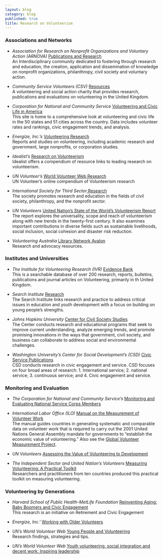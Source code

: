 ```yaml
---
layout: blog
category: blog
published: true
title: Research on Volunteerism
---
```


### **Associations and Networks**

* _Association for Research on Nonprofit Organizations and Voluntary Action (ARNOVA)_ [Publications and Research](http://www.arnova.org/)  
An Interdisciplinary community dedicated to fostering through research and education, the creation, application and dissemination of knowledge on nonprofit organizations, philanthropy, civil society and voluntary action.

* _Community Service Volunteers (CSV)_ [Resources](http://www.csv.org.uk/Resources/)  
A volunteering and social action charity that provides research, publications and evaluations on volunteering in the United Kingdom.

* _Corporation for National and Community Service_ [Volunteering and Civic Life in America](http://www.volunteeringinamerica.gov/)  
This site is home to a comprehensive look at volunteering and civic life in the 50 states and 51 cities across the country. Data includes volunteer rates and rankings, civic engagement trends, and analysis.

* _Energize, Inc.’s_ [Volunteering Research](https://www.energizeinc.com/a-z/library/82)  
Reports and studies on volunteering, including academic research and government, large nonprofits, or corporation studies.
  
* _Idealist’s_ [Research on Volunteerism ](http://www.idealist.org/info/VolunteerMgmt/Research)  
Idealist offers a compendium of resource links to leading research on volunteerism.

* _UN Volunteer’s_ [World Volunteer Web Research](http://www.worldvolunteerweb.org/browse/volunteering-issues/volunteering-research.html)  
UN Volunteer’s online compendium of Volunteerism research

* _International Society for Third Sector_[ Research](http://www.istr.org/)  
The society promotes research and education in the fields of civil society, philanthropy, and the nonprofit sector.  

* _UN Volunteers_ [United Nation’s State of the World’s Volunteerism Report](http://www.unv.org/swvr2011)  
The report explores the universality, scope and reach of volunteerism along with new trends in the twenty-first century. It also examines important contributions in diverse fields such as sustainable livelihoods, social inclusion, social cohesion and disaster risk reduction.

* _Volunteering Australia_ [Library Network Avalon](http://www.volunteeringaustralia.org/research-and-advocacy/)  
Research and advocacy resources.

### **Institutes and Universities**

* _The Institute for Volunteering Research (IVR)_ [Evidence Bank](http://www.ivr.org.uk/ivr-evidence-bank)  
This is a searchable database of over 200 research, reports, bulletins, publications and journal articles on Volunteering, primarily in th United Kingdom.

* _Search Institute_ [Research](http://www.search-institute.org/)  
The Search Institute links research and practice to address critical issues in education and youth development with a focus on building on young people’s strengths.  

* _Johns Hopkins University_ [Center for Civil Society Studies](http://ccss.jhu.edu/)  
The Center conducts research and educational programs that seek to improve current understanding, analyze emerging trends, and promote promising innovations in the ways that government, civil society, and business can collaborate to address social and environmental challenges.

* _Washington University’s Center for Social Development’s (CSD)_ [Civic Service Publications](http://csd.wustl.edu/OurWork/CivicService/Pages/Overview.aspx)  
CSD conducts research in civic engagement and service. CSD focuses on four broad areas of research: 1. International service; 2. national service; 3. continuous service; and 4. Civic engagement and service.

### **Monitoring and Evaluation**

* _The Corporation for National and Community Service’s_ [Monitoring and Evaluating National Service Corps Members](https://www.nationalserviceresources.gov/monitoring-and-evaluating-members#.VJiaxl4bkA)

* _International Labor Office (ILO)_
        [Manual on the Measurement of Volunteer Work](https://censimentoindustriaeservizi.istat.it/rete/fileadmin/documenti/materiali_di_approfondimento/measurement_of_volunteer_work.pdf)  
The manual guides countries in generating systematic and comparable data on volunteer work that is required to carry out the 2001 United Nations General Assembly mandate for governments to “establish the economic value of volunteering.” Also see the  [Global Volunteer Measurement Project](http://volunteermeasurement.org/data).

* _UN Volunteers_ [Assessing the Value of Volunteering to Development](http://www.unv.org/fileadmin/docdb/unv/pdf/UNV%20Assessing_web%20version.pdf)

* _The Independent Sector and United Nation’s Volunteers_ [Measuring Volunteering: A Practical Toolkit](http://www.unv.org/en/news-resources/resources/on-volunteerism/doc/measuring-volunteering-toolkit.html)  
Researchers and practitioners from ten countries produced this practical toolkit on measuring volunteering.

### **Volunteering by Generations**

* _Harvard School of Public Health-MetLife Foundation_ [Reinventing Aging: Baby Boomers and Civic Engagement](http://assets.aarp.org/rgcenter/general/boomers_engagement.pdf)  
This research is an initiative on Retirement and Civic Engagement

* _Energize, Inc.’_ [Working with Older Volunteers](https://www.energizeinc.com/a-z/library/67)

* _UN’s World Volunteer Web_ [Young People and Volunteering](http://www.worldvolunteerweb.org/resources/how-to-guides/manage-volunteers/doc/subject-guide-young-people-and.html)  
Research findings, strategies and tips.

* _UN’s World Volunteer Web_ [Youth volunteering, social integration and decent work: Inspiring leadership](http://www.worldvolunteerweb.org/resources/publications/other-publications/doc/youth-volunteering-social-integration.html)

